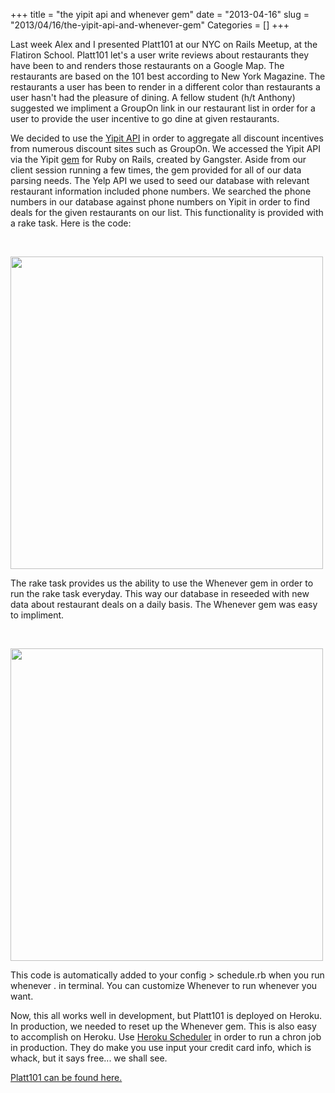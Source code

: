 +++
title = "the yipit api and whenever gem"
date = "2013-04-16"
slug = "2013/04/16/the-yipit-api-and-whenever-gem"
Categories = []
+++

<p>Last week Alex and I presented Platt101 at our NYC on Rails Meetup, at the Flatiron School.  Platt101 let's a user write reviews about restaurants they have been to and renders those restaurants on a Google Map.  The restaurants are based on the 101 best according to New York Magazine.  The restaurants a user has been to render in a different color than restaurants a user hasn't had the pleasure of dining.  A fellow student (h/t Anthony) suggested we impliment a GroupOn link in our restaurant list in order for a user to provide the user incentive to go dine at given restaurants.</p>

<p> We decided to use the <a href='http://yipit.com/about/api/'>Yipit API</a> in order to aggregate all discount incentives from numerous discount sites such as GroupOn.  We accessed the Yipit API via the Yipit <a href='https://github.com/gangster/yipit'>gem</a> for Ruby on Rails, created by Gangster.  Aside from our client session running a few times, the gem provided for all of our data parsing needs.  The Yelp API we used to seed our database with relevant restaurant information included phone numbers.  We searched the phone numbers in our database against phone numbers on Yipit in order to find deals for the given restaurants on our list.  This functionality is provided with a rake task.  Here is the code: </p><br>

<p><img src = "/images/yipit.png" height = "500" width = "500"></p>

<p> The rake task provides us the ability to use the Whenever gem in order to run the rake task everyday.  This way our database in reseeded with new data about restaurant deals on a daily basis.  The Whenever gem was easy to impliment.</p><br>

<p><img src = "/images/whenever-2.png" height = "500" width = "500"></p>

<p>This code is automatically added to your config > schedule.rb when you run whenever . in terminal.  You can customize Whenever to run whenever you want.</p>

<p>Now, this all works well in development, but Platt101 is deployed on Heroku.  In production, we needed to reset up the Whenever gem.  This is also easy to accomplish on Heroku. Use <a href='https://addons.heroku.com/scheduler'>Heroku Scheduler</a> in order to run a chron job in production.  They do make you use input your credit card info, which is whack, but it says free... we shall see.</p>

<a href='http://www.platt101.com'>Platt101 can be found here.</a>

